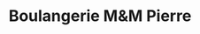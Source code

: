 ---
title: "Boulangerie M&M Pierre"
url: /villeneuve-dascq/boulangerie-metm-pierre/
shop: boulangerie
---